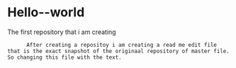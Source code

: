 # Hello--world
The first repository that i am creating

          After creating a repositoy i am creating a read me edit file that is the exact snapshot of the originaal repository of master file. So changing this file with the text.
